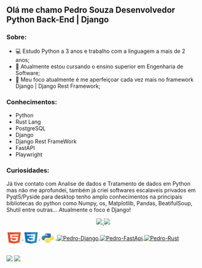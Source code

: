 ## Olá me chamo Pedro Souza Desenvolvedor Python Back-End | Django

### Sobre:

 - 💻  Estudo Python a 3 anos e trabalho com a linguagem a mais de 2 anos;
 - 📖  Atualmente estou cursando o ensino superior em Engenharia de Software;
 - 🔎  Meu foco atualmente é me aperfeiçoar cada vez mais no framework Django | Django Rest Framework;
 
 ### Conhecimentos:
 
 - Python 
 - Rust Lang
 - PostgreSQL
 - Django
 - Django Rest FrameWork
 - FastAPI
 - Playwright

### Curiosidades:
 Já tive contato com Analise de dados e Tratamento de dados em Python mas não me aprofundei, também já criei softwares escalaveis privados em Pyqt5/Pyside para desktop tenho amplo conhecimentos na principais bibliotecas do python como Numpy, os, Matplotlib, Pandas, BeatifulSoup, Shutil entre outras...
 Atualmente o foco é Django!

<div align="center">
  <a href="https://github.com/pedro1840">
  <img height="180em" src="https://github-readme-stats.vercel.app/api?username=pedro1840&show_icons=true&theme=dracula&include_all_commits=true&count_private=true"/>
  <img height="180em" src="https://github-readme-stats.vercel.app/api/top-langs/?username=pedro1840&layout=compact&langs_count=7&theme=dracula"/>
</div>


<div style="display: inline_block"><br>
  <img align="center" alt="Pedro-HTML" height="30" width="40" src="https://raw.githubusercontent.com/devicons/devicon/master/icons/html5/html5-original.svg">
  <img align="center" alt="Pedro-CSS" height="30" width="40" src="https://raw.githubusercontent.com/devicons/devicon/master/icons/css3/css3-original.svg">
  <img align="center" alt="Pedro-Python" height="30" width="40" src="https://raw.githubusercontent.com/devicons/devicon/master/icons/python/python-original.svg">
  <img align="center" alt="Pedro-Django" height="30" width="40" src="https://cdn.jsdelivr.net/gh/devicons/devicon/icons/django/django-plain.svg">
  <img align="center" alt="Pedro-FastApi" height="30" width="40" src="https://cdn.jsdelivr.net/gh/devicons/devicon/icons/fastapi/fastapi-original.svg">
  <img align="center" alt="Pedro-Rust" height="30" width="40" src="https://cdn.jsdelivr.net/gh/devicons/devicon/icons/rust/rust-plain.svg">
</div>
  
   ##

<div> 
  <a href="https://www.instagram.com/pedro_sou18/" target="_blank"><img src="https://img.shields.io/badge/-Instagram-%23E4405F?style=for-the-badge&logo=instagram&logoColor=white" target="_blank"></a>
  <a href = "mailto:pedrocontato1840@gmail.com"><img src="https://img.shields.io/badge/-Gmail-%23333?style=for-the-badge&logo=gmail&logoColor=white" target="_blank"></a>
  
</div>
